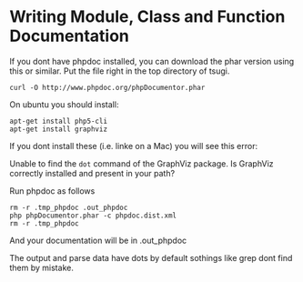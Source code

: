 Writing Module, Class and Function Documentation
================================================

If you dont have phpdoc installed, you can download the 
phar version using this or similar.   Put the file right in the top 
directory of tsugi.

    curl -O http://www.phpdoc.org/phpDocumentor.phar 

On ubuntu you should install:

    apt-get install php5-cli
    apt-get install graphviz

If you dont install these (i.e. linke on a Mac) you will see this error:

Unable to find the `dot` command of the GraphViz package. Is GraphViz correctly installed and present in your path?

Run phpdoc as follows

    rm -r .tmp_phpdoc .out_phpdoc
    php phpDocumentor.phar -c phpdoc.dist.xml
    rm -r .tmp_phpdoc 

And your documentation will be in .out_phpdoc

The output and parse data have dots by default sothings like grep 
dont find them by mistake.



